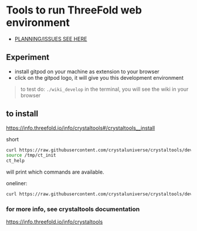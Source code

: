 # Tools to run ThreeFold web environment

- [PLANNING/ISSUES SEE HERE](https://circles.threefold.me/project/despiegk-product_publisher/issues)

## Experiment

- install gitpod on your machine as extension to your browser
- click on the gitpod logo, it will give you this development environment

> to test do: ```./wiki_develop``` in the terminal, you will see the wiki in your browser

## to install

https://info.threefold.io/info/crystaltools#/crystaltools__install

short

```bash
curl https://raw.githubusercontent.com/crystaluniverse/crystaltools/development/scripts/ct_init > /tmp/ct_init
source /tmp/ct_init
ct_help
```

will print which commands are available.

oneliner:

```bash
curl https://raw.githubusercontent.com/crystaluniverse/crystaltools/development/scripts/ct_init > /tmp/ct_init && source /tmp/ct_init && ct_help
```

### for more info, see crystaltools documentation

https://info.threefold.io/info/crystaltools



